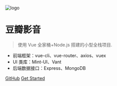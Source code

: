 ![logo](https://docsify.js.org/_media/icon.svg)

# 豆瓣影音

> 使用 Vue 全家桶+Node.js 搭建的小型全栈项目.

- 前端框架：vue-cli、vue-router、axios、vuex
- UI 类库：Mint-UI、Vant
- 后端数据接口：Express、MongoDB

[GitHub](https://github.com/KUN-NT)
[Get Started](#quick-start)
